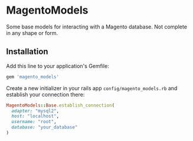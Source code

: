 # MagentoModels

Some base models for interacting with a Magento database. Not complete in any shape or form.

## Installation

Add this line to your application's Gemfile:

```ruby
gem 'magento_models'
```

Create a new initializer in your rails app `config/magento_models.rb` and establish your connection there:

```ruby
MagentoModels::Base.establish_connection(
  adapter: "mysql2",
  host: "localhost",
  username: "root",
  database: "your_database"
)
```

